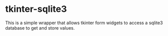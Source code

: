 # tkinter-sqlite3
This is a simple wrapper that allows tkinter form widgets to access a sqlite3 database to get and store values.

